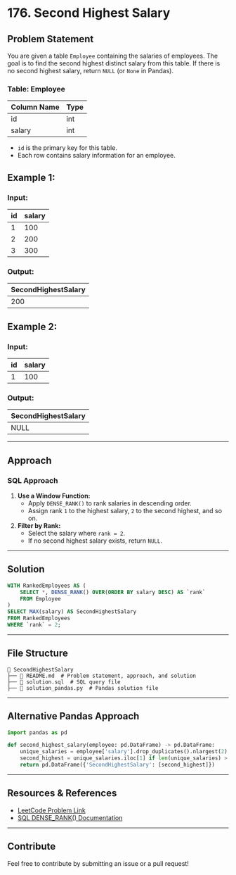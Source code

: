 # 176. Second Highest Salary

## Problem Statement
You are given a table `Employee` containing the salaries of employees. The goal is to find the second highest distinct salary from this table. If there is no second highest salary, return `NULL` (or `None` in Pandas).

### Table: Employee

| Column Name | Type |
| ----------- | ---- |
| id          | int  |
| salary      | int  |

- `id` is the primary key for this table.
- Each row contains salary information for an employee.

## Example 1:

### **Input:**

| id  | salary |
| --- | ------ |
| 1   | 100    |
| 2   | 200    |
| 3   | 300    |

### **Output:**

| SecondHighestSalary |
| ------------------- |
| 200                 |

## Example 2:

### **Input:**

| id  | salary |
| --- | ------ |
| 1   | 100    |

### **Output:**

| SecondHighestSalary |
| ------------------- |
| NULL                |

---
## **Approach**

### **SQL Approach**
1. **Use a Window Function:**
   - Apply `DENSE_RANK()` to rank salaries in descending order.
   - Assign rank `1` to the highest salary, `2` to the second highest, and so on.
2. **Filter by Rank:**
   - Select the salary where `rank = 2`.
   - If no second highest salary exists, return `NULL`.

---
## **Solution**

```sql
WITH RankedEmployees AS (
    SELECT *, DENSE_RANK() OVER(ORDER BY salary DESC) AS `rank`
    FROM Employee
)
SELECT MAX(salary) AS SecondHighestSalary
FROM RankedEmployees
WHERE `rank` = 2;
```

---
## **File Structure**
```
📂 SecondHighestSalary
├── 📄 README.md  # Problem statement, approach, and solution
├── 📄 solution.sql  # SQL query file
├── 📄 solution_pandas.py  # Pandas solution file
```

---
## **Alternative Pandas Approach**

```python
import pandas as pd

def second_highest_salary(employee: pd.DataFrame) -> pd.DataFrame:
    unique_salaries = employee['salary'].drop_duplicates().nlargest(2)
    second_highest = unique_salaries.iloc[1] if len(unique_salaries) > 1 else None
    return pd.DataFrame({'SecondHighestSalary': [second_highest]})
```

---
## **Resources & References**
- [LeetCode Problem Link](https://leetcode.com/problems/second-highest-salary/)
- [SQL DENSE_RANK() Documentation](https://www.sqlservertutorial.net/sql-server-window-functions/sql-server-dense_rank-function/)

---
## **Contribute**
Feel free to contribute by submitting an issue or a pull request!

